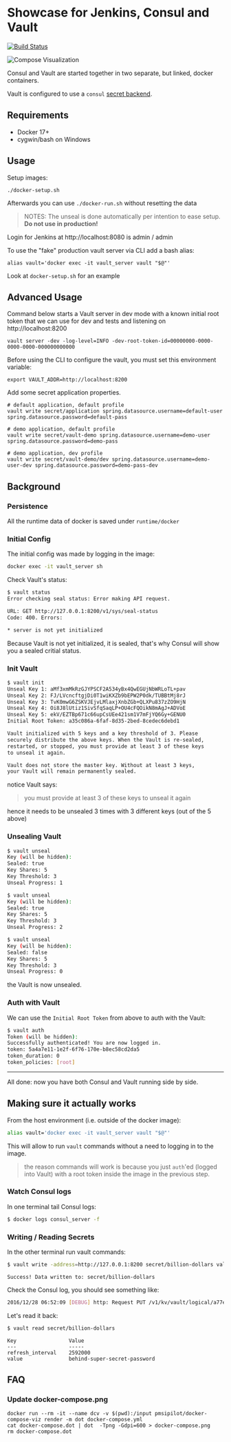 # Showcase for Jenkins, Consul and Vault

[![Build Status](https://travis-ci.org/holisticon/consul_vault_docker.svg?branch=master)](https://travis-ci.org/holisticon/consul_vault_docker)

![Compose Visualization](https://raw.githubusercontent.com/holisticon/consul_vault_docker/master/docker-compose.png "Visualization of Compose")


Consul and Vault are started together in two separate, but linked, docker containers.

Vault is configured to use a `consul` [secret backend](https://www.vaultproject.io/docs/secrets/consul/).


## Requirements

* Docker 17+
* cygwin/bash on Windows

## Usage

Setup images:
```
./docker-setup.sh
```

Afterwards you can use `./docker-run.sh` without resetting the data

>NOTES: The unseal is done automatically per intention to ease setup.
>**Do not use in production!**

Login for Jenkins at http://localhost:8080 is admin / admin

To use the "fake" production vault server via CLI add a bash alias:
```
alias vault='docker exec -it vault_server vault "$@"'
```
Look at `docker-setup.sh` for an example

## Advanced Usage

Command below starts a Vault server in dev mode with a known initial root token that we can use for dev and tests and listening on http://localhost:8200

```
vault server -dev -log-level=INFO -dev-root-token-id=00000000-0000-0000-0000-000000000000
```

Before using the CLI to configure the vault, you must set this environment variable:

```
export VAULT_ADDR=http://localhost:8200
```

Add some secret application properties.

```
# default application, default profile
vault write secret/application spring.datasource.username=default-user spring.datasource.password=default-pass

# demo application, default profile
vault write secret/vault-demo spring.datasource.username=demo-user spring.datasource.password=demo-pass

# demo application, dev profile
vault write secret/vault-demo/dev spring.datasource.username=demo-user-dev spring.datasource.password=demo-pass-dev

```

## Background

### Persistence

All the runtime data of docker is saved under `runtime/docker`

### Initial Config

The initial config was made by logging in the image:

```bash
docker exec -it vault_server sh
```

Check Vault's status:

```bash
$ vault status
Error checking seal status: Error making API request.

URL: GET http://127.0.0.1:8200/v1/sys/seal-status
Code: 400. Errors:

* server is not yet initialized
```

Because Vault is not yet initialized, it is sealed, that's why Consul will show you a sealed critial status.

### Init Vault

```bash
$ vault init
Unseal Key 1: aMf3xmMkRzGJYPSCF2A534yBx4QwEGUjNbWRLoTL+pav
Unseal Key 2: FJ/LVcncftgjDi0T1wiKXZb9bEPW2P0dk/TUBBtMj8rJ
Unseal Key 3: TvK0mwG6ZSKVJEjvLMlaxjXnbZGb+QLXPu837zZO9HjN
Unseal Key 4: Oi8J8lUtiz1SivSfqSaqLP+OU4cFQOikN8mAgJ+ADVoE
Unseal Key 5: ekV/EZTBp671c66upCsUEe421sm1V7mFjYQ6Gy+GENU0
Initial Root Token: a35c086a-6faf-8d35-2bed-8cedec6debd1

Vault initialized with 5 keys and a key threshold of 3. Please
securely distribute the above keys. When the Vault is re-sealed,
restarted, or stopped, you must provide at least 3 of these keys
to unseal it again.

Vault does not store the master key. Without at least 3 keys,
your Vault will remain permanently sealed.
```

notice Vault says:

> you must provide at least 3 of these keys to unseal it again

hence it needs to be unsealed 3 times with 3 different keys (out of the 5 above)

### Unsealing Vault

```bash
$ vault unseal
Key (will be hidden):
Sealed: true
Key Shares: 5
Key Threshold: 3
Unseal Progress: 1

$ vault unseal
Key (will be hidden):
Sealed: true
Key Shares: 5
Key Threshold: 3
Unseal Progress: 2

$ vault unseal
Key (will be hidden):
Sealed: false
Key Shares: 5
Key Threshold: 3
Unseal Progress: 0
```

the Vault is now unsealed.

### Auth with Vault

We can use the `Initial Root Token` from above to auth with the Vault:

```bash
$ vault auth
Token (will be hidden):
Successfully authenticated! You are now logged in.
token: 5a4a7e11-1e2f-6f76-170e-b8ec58cd2da5
token_duration: 0
token_policies: [root]
```

---

All done: now you have both Consul and Vault running side by side.

## Making sure it actually works

From the host environment (i.e. outside of the docker image):

```bash
alias vault='docker exec -it vault_server vault "$@"'
```

This will allow to run `vault` commands without a need to logging in to the image.

> the reason commands will work is because you just `auth`'ed (logged into Vault) with a root token inside the image in the previous step.

### Watch Consul logs

In one terminal tail Consul logs:

```bash
$ docker logs consul_server -f
```

### Writing / Reading Secrets

In the other terminal run vault commands:

```bash
$ vault write -address=http://127.0.0.1:8200 secret/billion-dollars value=behind-super-secret-password
```
```
Success! Data written to: secret/billion-dollars
```

Check the Consul log, you should see something like:

```bash
2016/12/28 06:52:09 [DEBUG] http: Request PUT /v1/kv/vault/logical/a77e1d7f-a404-3439-29dc-34a34dfbfcd2/billion-dollars (199.657µs) from=172.28.0.3:50260
```

Let's read it back:

```bash
$ vault read secret/billion-dollars
```
```
Key             	Value
---             	-----
refresh_interval	2592000
value           	behind-super-secret-password

```

## FAQ

### Update docker-compose.png
```
docker run --rm -it --name dcv -v $(pwd):/input pmsipilot/docker-compose-viz render -m dot docker-compose.yml
cat docker-compose.dot | dot  -Tpng -Gdpi=600 > docker-compose.png
rm docker-compose.dot
```
